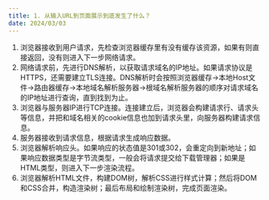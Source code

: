 ```yaml
---
title: 1. 从输入URL到页面展示到底发生了什么？
date: 2024/03/03
---
```

1. 浏览器接收到用户请求，先检查浏览器缓存里有没有缓存该资源，如果有则直接返回，没有则进入下一步网络请求。
2. 网络请求前，先进行DNS解析，以获取请求域名的IP地址。如果请求协议是HTTPS，还需要建立TLS连接。DNS解析时会按照浏览器缓存->本地Host文件->路由器缓存->本地域名解析服务器->根域名解析服务器的顺序对请求域名的IP地址进行查询，直到找到为止。
3. 浏览器与服务器IP进行TCP连接。连接建立后，浏览器会构建请求行、请求头等信息，并把和域名相关的cookie信息也加到请求头里，向服务器构建请求信息。
4. 服务器接收到请求信息，根据请求生成响应数据。
5. 浏览器解析响应头。如果响应的状态值是301或302，会重定向到新地址；如果响应数据类型是字节流类型，一般会将请求提交给下载管理器；如果是HTML类型，则进入下一步渲染流程。
6. 浏览器解析HTML文件，构建DOM树，解析CSS进行样式计算；然后将DOM和CSS合并，构造渲染树；最后布局和绘制渲染树，完成页面渲染。
